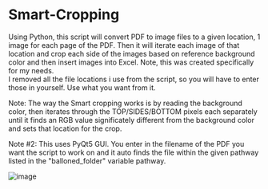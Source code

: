 # Smart-Cropping

Using Python, this script will convert PDF to image files to a given location, 1 image for each page of the PDF.
Then it will iterate each image of that location and crop each side of the images based on reference background color and then
insert images into Excel.  Note, this was created specifically for my needs.  
I removed all the file locations i use from the script, so you will have to enter those in yourself.
Use what you want from it.


Note:  The way the Smart cropping works is by reading the background color, then iterates through the TOP/SIDES/BOTTOM pixels
each separately until it finds an RGB value significately different from the background color and sets that location
for the crop.

Note #2:  This uses PyQt5 GUI.  You enter in the filename of the PDF you want the script to work on and it auto finds the file
within the given pathway listed in the "balloned_folder" variable pathway.


![image](https://user-images.githubusercontent.com/123666150/214939533-1819d362-b238-447d-bc32-7242d783992e.PNG)
